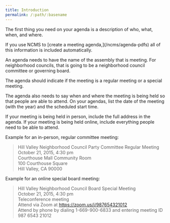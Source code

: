 ```yaml
---
title: Introduction
permalink: /:path/:basename
---
```


The first thing you need
on your agenda
is a description
of who, what, when, and where.

<aside class="callout" role="complementary" markdown="1">
If you use NCMS
to [create
a meeting agenda,](/ncms/agenda-pdfs)
all of this information
is included automatically.
</aside>

An agenda needs
to have
the name
of the assembly
that is meeting.
For neighborhood councils,
that is going to be
a neighborhood council committee
or governing board.

The agenda should indicate
if the meeting
is a regular meeting
or a special meeting.

The agenda also needs
to say
when and where
the meeting
is being held
so that people
are able
to attend.
On your agendas,
list the date
of the meeting
(with the year)
and the scheduled start time.

If your meeting
is being held
in person,
include the full address
in the agenda.
If your meeting
is being held online,
include
everything people need
to be able
to attend.

Example for an in-person, regular committee meeting:

> Hill Valley Neighborhood Council Party Committee Regular Meeting  
> October 21, 2015, 4:30 pm  
> Courthouse Mall Community Room  
> 100 Courthouse Square  
> Hill Valley, CA 90000  

Example for an online special board meeting:

> Hill Valley Neighborhood Council Board Special Meeting  
> October 21, 2015, 4:30 pm  
> Teleconference meeting  
> Attend via Zoom at https://zoom.us/j/987654321012  
> Attend by phone by dialing 1-669-900-6833 and entering meeting ID 987 6543 21012  

